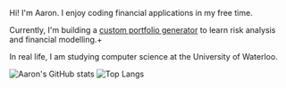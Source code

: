 Hi! I'm Aaron. I enjoy coding financial applications in my free time.

Currently, I'm building a [custom portfolio generator](https://github.com/AaronGao2028/stock-master) to learn risk analysis and financial modelling.+

In real life, I am studying computer science at the University of Waterloo.

![Aaron's GitHub stats](https://github-readme-stats.vercel.app/api?username=aarongao2028&show_icons=true&theme=dark) ![Top Langs](https://github-readme-stats.vercel.app/api/top-langs/?username=aarongao2028&layout=compact&theme=dark)
